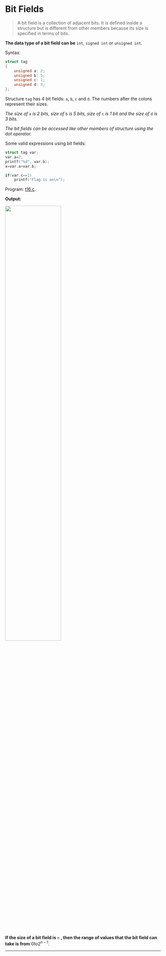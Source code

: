 # Bit Fields
> A bit field is a collection of adjacent bits. It is defined inside a structure but is different from other members because its size is specified in terms of bits.

**The data type of a bit field can be** `int`, `signed int` or `unsigned int`.

Syntax:

```c
struct tag
{
	unsigned a: 2;
	unsigned b: 5;
	unsigned c: 1;
	unsigned d: 3;
};
```

Structure `tag` has 4 bit fields: `a`, `b`, `c` and `d`. The numbers after the colons represent their sizes.

_The size of_ `a` _is 2 bits, size of_ `b` _is 5 bits, size of_ `c` _is 1 bit and the size of_ `d` _is 3 bits._

_The bit fields can be accessed like other members of structure using the dot operator._

Some valid expressions using bit fields:

```c
struct tag var;
var.a=2;
printf("%d", var.b);
x=var.a+var.b;

if(var.c==1)
	printf("Flag is on\n");
```

Program:
[t16.c](https://github.com/C0DER11101/CPrograms/blob/CProgramming/OpOnBits/tests/t16.c).

**Output:**

<img src="https://user-images.githubusercontent.com/96164229/213514718-d3f5ed2c-8ab1-494c-97be-a933a10ecc91.png" width="60%" height="60%">

**If the size of a bit field is** `n` **, then the range of values that the bit field can take is from** $0 to 2^{n-1}$.














---
